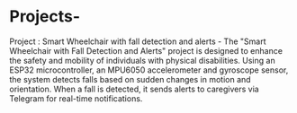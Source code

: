 # Projects-

Project  : Smart Wheelchair with fall detection and alerts  -
The "Smart Wheelchair with Fall Detection and Alerts" project is designed to enhance the safety and mobility of individuals with physical disabilities. 
Using an ESP32 microcontroller, an MPU6050 accelerometer and gyroscope sensor, the system detects falls based on sudden changes in motion and orientation. 
When a fall is detected, it sends alerts to caregivers via Telegram for real-time notifications.
